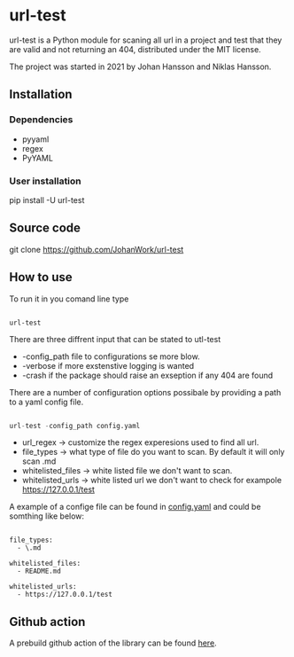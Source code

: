 # url-test

url-test is a Python module for scaning all url in a project and test that they are valid and not returning an 404, distributed under the MIT license.

The project was started in 2021 by Johan Hansson and Niklas Hansson.

## Installation

### Dependencies

- pyyaml
- regex
- PyYAML

### User installation

pip install -U url-test

## Source code

git clone https://github.com/JohanWork/url-test

## How to use

To run it in you comand line type

```mysql

url-test

```

There are three diffrent input that can be stated to utl-test

- -config_path file to configurations se more blow.
- -verbose if more exstenstive logging is wanted
- -crash if the package should raise an exseption if any 404 are found

There are a number of configuration options possibale by providing a path to a yaml config file.

```python

url-test -config_path config.yaml

```

- url_regex -> customize the regex experesions used to find all url.
- file_types -> what type of file do you want to scan. By default it will only scan .md
- whitelisted_files -> white listed file we don't want to scan.
- whitelisted_urls -> white listed url we don't want to check for exampole https://127.0.0.1/test

A example of a confige file can be found in [config.yaml]() and could be somthing like below:

```yanl

file_types:
  - \.md

whitelisted_files:
  - README.md

whitelisted_urls:
  - https://127.0.0.1/test

```

## Github action

A prebuild github action of the library can be found [here](https://github.com/JohanWork/url-test-github-action).
